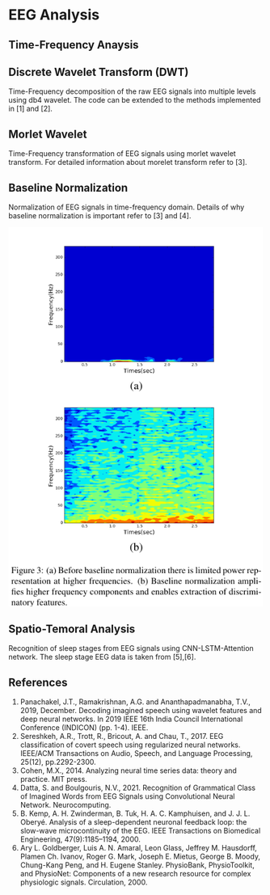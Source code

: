 # EEG Analysis

## Time-Frequency Anaysis

## Discrete Wavelet Transform (DWT)
 Time-Frequency decomposition of the raw EEG signals into multiple levels using db4 wavelet. The code can be extended to the methods implemented in [1] and [2].

## Morlet Wavelet
Time-Frequency transformation of EEG signals using morlet wavelet transform. For detailed information about morelet transform refer to [3].

## Baseline Normalization
Normalization of EEG signals in time-frequency domain. Details of why baseline normalization is important refer to [3] and [4].

![this is the image](https://github.com/awaknd-1/EEG/blob/main/BN.png)
 
 ## Spatio-Temoral Analysis
 Recognition of sleep stages from EEG signals using CNN-LSTM-Attention network. The sleep stage EEG data is taken from [5],[6]. 
 
 
## References

1. Panachakel, J.T., Ramakrishnan, A.G. and Ananthapadmanabha, T.V., 2019, December. Decoding imagined speech using wavelet features and deep neural networks. In 2019 IEEE 16th India Council International Conference (INDICON) (pp. 1-4). IEEE.
2. Sereshkeh, A.R., Trott, R., Bricout, A. and Chau, T., 2017. EEG classification of covert speech using regularized neural networks. IEEE/ACM Transactions on Audio, Speech, and Language Processing, 25(12), pp.2292-2300.
3. Cohen, M.X., 2014. Analyzing neural time series data: theory and practice. MIT press.
4. Datta, S. and Boulgouris, N.V., 2021. Recognition of Grammatical Class of Imagined Words from EEG Signals using Convolutional Neural Network. Neurocomputing.
5. B. Kemp, A. H. Zwinderman, B. Tuk, H. A. C. Kamphuisen, and J. J. L. Oberyé. Analysis of a sleep-dependent neuronal feedback loop: the slow-wave microcontinuity of the EEG. IEEE Transactions on Biomedical Engineering, 47(9):1185–1194, 2000.
6. Ary L. Goldberger, Luis A. N. Amaral, Leon Glass, Jeffrey M. Hausdorff, Plamen Ch. Ivanov, Roger G. Mark, Joseph E. Mietus, George B. Moody, Chung-Kang Peng, and H. Eugene Stanley. PhysioBank, PhysioToolkit, and PhysioNet: Components of a new research resource for complex physiologic signals. Circulation, 2000.
